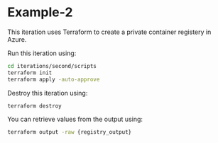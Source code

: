 # Example-2

This iteration uses Terraform to create a private container registery in Azure.

Run this iteration using:

```bash
cd iterations/second/scripts
terraform init
terraform apply -auto-approve
```

Destroy this iteration using:
```bash
terraform destroy
```

You can retrieve values from the output using:
```bash
terraform output -raw {registry_output}
```